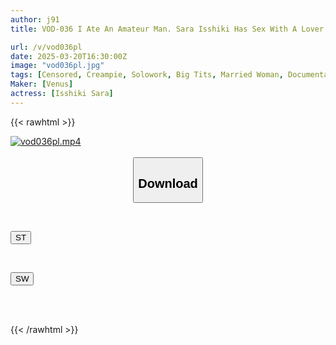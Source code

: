 ```yaml
---
author: j91
title: VOD-036 I Ate An Amateur Man. Sara Isshiki Has Sex With A Lover In This Creampie Sex Documentary.

url: /v/vod036pl
date: 2025-03-20T16:30:00Z
image: "vod036pl.jpg"
tags: [Censored, Creampie, Solowork, Big Tits, Married Woman, Documentary, Mature Woman]
Maker: [Venus]
actress: [Isshiki Sara]
---
```



{{< rawhtml >}}

<div class="video" data-videoid="0VKJq8ggdBh0ov">
    <a href="javascript:;">
        <img src="/v/vod036pl/vod036pl.jpg" width="WIDTH" height="HEIGHT" alt="vod036pl.mp4" loading="lazy">
    </a>
</div>

<script type="text/javascript" src="https://j91.asia/asset/on-demand-st.js"></script>

<br>
  <link rel="stylesheet" href="https://j91.asia/asset/bs5.css">
  
  <center>
  <button class="btn btn-primary" type="button" data-bs-toggle="collapse" data-bs-target=".multi-collapse" aria-expanded="false" aria-controls="multiCollapseExample1 multiCollapseExample2"><h2>Download</h2></button></center>
</p>
<div class="row">
  <div class="col">
    <div class="collapse multi-collapse" id="multiCollapseExample1">
      <div class="card card-body">
	      	      <br>
<div class="buttons">  
<p><a href="/v/vod036pl/st.html" target="_blank"><button class="btn-hover color-3"><i class="fa fa-download"></i> ST</button></a></p></div>
    </div>
  </div>
</div>
  <div class="col">
    <div class="collapse multi-collapse" id="multiCollapseExample2">
      <div class="card card-body">
	      <br>
<div class="buttons">
<p><a href="/v/vod036pl/sw.html" target="_blank"><button class="btn-hover color-2"><i class="fa fa-download"></i> SW</button></a></p></div>
<br><br>
      </div>
    </div>
  </div>
</div>

{{< /rawhtml >}}